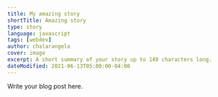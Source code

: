 ```yaml
---
title: My amazing story
shortTitle: Amazing story
type: story
language: javascript
tags: [webdev]
author: chalarangelo
cover: image
excerpt: A short summary of your story up to 140 characters long.
dateModified: 2021-06-13T05:00:00-04:00
---
```


Write your blog post here.
